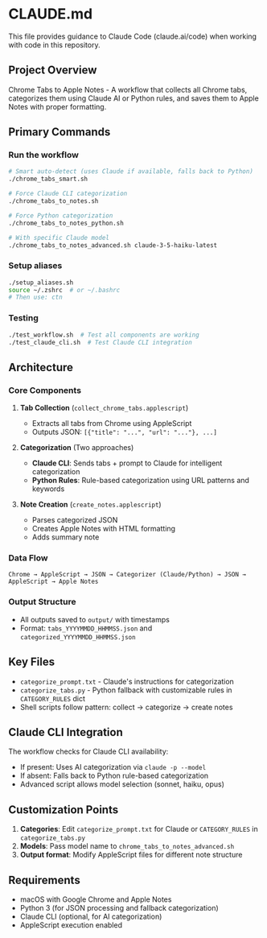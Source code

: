 # CLAUDE.md

This file provides guidance to Claude Code (claude.ai/code) when working with code in this repository.

## Project Overview

Chrome Tabs to Apple Notes - A workflow that collects all Chrome tabs, categorizes them using Claude AI or Python rules, and saves them to Apple Notes with proper formatting.

## Primary Commands

### Run the workflow
```bash
# Smart auto-detect (uses Claude if available, falls back to Python)
./chrome_tabs_smart.sh

# Force Claude CLI categorization
./chrome_tabs_to_notes.sh

# Force Python categorization  
./chrome_tabs_to_notes_python.sh

# With specific Claude model
./chrome_tabs_to_notes_advanced.sh claude-3-5-haiku-latest
```

### Setup aliases
```bash
./setup_aliases.sh
source ~/.zshrc  # or ~/.bashrc
# Then use: ctn
```

### Testing
```bash
./test_workflow.sh  # Test all components are working
./test_claude_cli.sh  # Test Claude CLI integration
```

## Architecture

### Core Components

1. **Tab Collection** (`collect_chrome_tabs.applescript`)
   - Extracts all tabs from Chrome using AppleScript
   - Outputs JSON: `[{"title": "...", "url": "..."}, ...]`

2. **Categorization** (Two approaches)
   - **Claude CLI**: Sends tabs + prompt to Claude for intelligent categorization
   - **Python Rules**: Rule-based categorization using URL patterns and keywords

3. **Note Creation** (`create_notes.applescript`)
   - Parses categorized JSON
   - Creates Apple Notes with HTML formatting
   - Adds summary note

### Data Flow
```
Chrome → AppleScript → JSON → Categorizer (Claude/Python) → JSON → AppleScript → Apple Notes
```

### Output Structure
- All outputs saved to `output/` with timestamps
- Format: `tabs_YYYYMMDD_HHMMSS.json` and `categorized_YYYYMMDD_HHMMSS.json`

## Key Files

- `categorize_prompt.txt` - Claude's instructions for categorization
- `categorize_tabs.py` - Python fallback with customizable rules in `CATEGORY_RULES` dict
- Shell scripts follow pattern: collect → categorize → create notes

## Claude CLI Integration

The workflow checks for Claude CLI availability:
- If present: Uses AI categorization via `claude -p --model`
- If absent: Falls back to Python rule-based categorization
- Advanced script allows model selection (sonnet, haiku, opus)

## Customization Points

1. **Categories**: Edit `categorize_prompt.txt` for Claude or `CATEGORY_RULES` in `categorize_tabs.py`
2. **Models**: Pass model name to `chrome_tabs_to_notes_advanced.sh`
3. **Output format**: Modify AppleScript files for different note structure

## Requirements

- macOS with Google Chrome and Apple Notes
- Python 3 (for JSON processing and fallback categorization)
- Claude CLI (optional, for AI categorization)
- AppleScript execution enabled